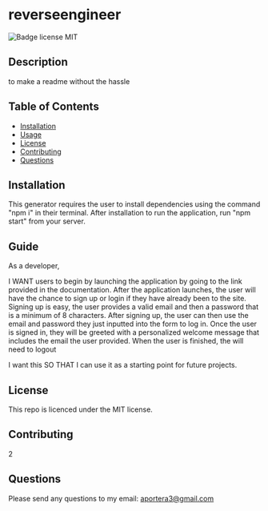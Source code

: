 # reverseengineer
![Badge license MIT](https://img.shields.io/badge/license-MIT-green)
## Description 
to make a readme without the hassle
## Table of Contents
* [Installation](#installation)
* [Usage](#usage)
* [License](#license)
* [Contributing](#contributing)
* [Questions](#questions)
## Installation
This generator requires the user to install dependencies using the command "npm i" in their terminal. After installation to run the application, run "npm start" from your server.
## Guide
As a developer, 

I WANT users to begin by launching the application by going to the link provided in the documentation. After the application launches, the user will have the chance to sign up or login if they have already been to the site. Signing up is easy, the user provides a valid email and then a password that is a minimum of 8 characters.  After signing up, the user can then use the email and password they just inputted into the form to log in. Once the user is signed in, they will be greeted with a personalized welcome message that includes the email the user provided. When the user is finished, the will need to logout

I want this SO THAT I can use it as a starting point for future projects.
## License
This repo is licenced under the MIT license.
## Contributing
2
## Questions
Please send any questions to my email: <aportera3@gmail.com>

